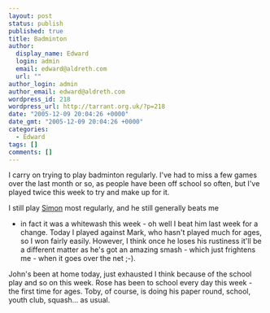 ```yaml
---
layout: post
status: publish
published: true
title: Badminton
author:
  display_name: Edward
  login: admin
  email: edward@aldreth.com
  url: ""
author_login: admin
author_email: edward@aldreth.com
wordpress_id: 218
wordpress_url: http://tarrant.org.uk/?p=218
date: "2005-12-09 20:04:26 +0000"
date_gmt: "2005-12-09 20:04:26 +0000"
categories:
  - Edward
tags: []
comments: []
---
```


I carry on trying to play badminton regularly. I\'ve had to miss a few
games over the last month or so, as people have been off school so
often, but I\'ve played twice this week to try and make up for it.

I still play [Simon][1] most regularly, and he still generally beats me
- in fact it was a whitewash this week - oh well I beat him last week
for a change. Today I played against Mark, who hasn\'t played much for
ages, so I won fairly easily. However, I think once he loses his
rustiness it\'ll be a different matter as he\'s got an amazing smash -
which just frightens me - when it goes over the net ;-).

John\'s been at home today, just exhausted I think because of the school
play and so on this week. Rose has been to school every day this week -
the first time for ages. Toby, of course, is doing his paper round,
school, youth club, squash... as usual.



[1]: https://palmour.blogspot.com
